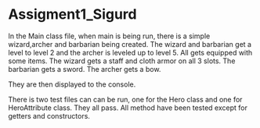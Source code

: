 # Assigment1_Sigurd

In the Main class file, when main is being run, there is a simple wizard,archer and barbarian being created. 
The wizard and barbarian get a level to level 2 and the archer is leveled up to level 5. All gets equipped with some items. 
The wizard gets a staff and cloth armor on all 3 slots. 
The barbarian gets a sword. 
The archer gets a bow.

They are then displayed to the console.

There is two test files can can be run, one for the Hero class and one for HeroAttribute class. 
They all pass. All method have been tested except for getters and constructors.
